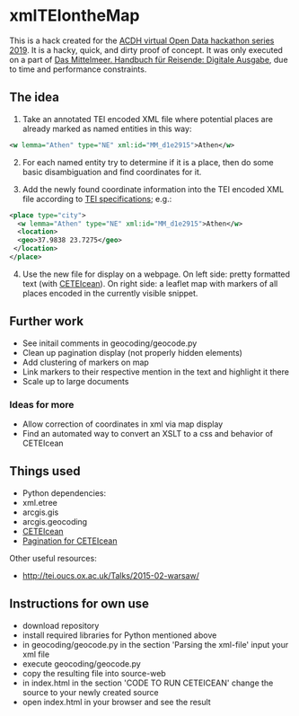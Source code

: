 # xmlTEIontheMap
This is a hack created for the [ACDH virtual Open Data hackathon series 2019](https://github.com/acdh-oeaw/ACDHhackathonODD). It is a hacky, quick, and dirty proof of concept.
It was only executed on a part of [Das Mittelmeer. Handbuch für Reisende: Digitale Ausgabe](https://id.acdh.oeaw.ac.at/traveldigital/Corpus/Baedeker-Mittelmeer_1909.xml), due to time and performance constraints.

## The idea
1. Take an annotated TEI encoded XML file where potential places are already marked as named entities in this way:
```xml
<w lemma="Athen" type="NE" xml:id="MM_d1e2915">Athen</w>
```

2. For each named entity try to determine if it is a place, then do some basic disambiguation and find coordinates for it.

3. Add the newly found coordinate information into the TEI encoded XML file according to [TEI specifications](https://www.tei-c.org/release/doc/tei-p5-doc/en/html/ND.html#NDGEOG); e.g.:
```xml
<place type="city">
  <w lemma="Athen" type="NE" xml:id="MM_d1e2915">Athen</w>
  <location>
  <geo>37.9838 23.7275</geo>
 </location>
</place>
```

4. Use the new file for display on a webpage. On left side: pretty formatted text (with [CETEIcean](https://github.com/TEIC/CETEIcean)). On right side: a leaflet map with markers of all places encoded in the currently visible snippet.

## Further work
* See initail comments in geocoding/geocode.py
* Clean up pagination display (not properly hidden elements)
* Add clustering of markers on map
* Link markers to their respective mention in the text and highlight it there
* Scale up to large documents

### Ideas for more
* Allow correction of coordinates in xml via map display
* Find an automated way to convert an XSLT to a css and behavior of CETEIcean 

## Things used
* Python dependencies:
 * xml.etree
 * arcgis.gis
 * arcgis.geocoding
* [CETEIcean](https://github.com/TEIC/CETEIcean)
* [Pagination for CETEIcean](https://github.com/raffazizzi/ceteicean-pagination)

Other useful resources:
* http://tei.oucs.ox.ac.uk/Talks/2015-02-warsaw/

## Instructions for own use
* download repository
* install required libraries for Python mentioned above
* in geocoding/geocode.py in the section 'Parsing the xml-file' input your xml file
* execute geocoding/geocode.py
* copy the resulting file into source-web
* in index.html in the section 'CODE TO RUN CETEICEAN' change the source to your newly created source  
* open index.html in your browser and see the result
